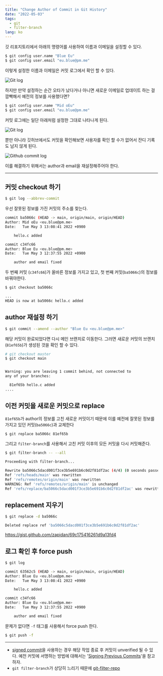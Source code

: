 ```yaml
---
title: "Change Author of Commit in Git History"
date: "2022-05-03"
tags: 
  - git
  - filter-branch
lang: ko
---
```


깃 리포지토리에서 아래의 명령어를 사용하여 이름과 이메일을 설정할 수 있다.
```sh
$ git config user.name "Blue Eu"
$ git config user.email "eu.blue@pm.me"
```

이렇게 설정한 이름과 이메일은 커밋 로그에서 확인 할 수 있다.

![Git log](/images/posts/20220503-git-filter-repo1.png)

하지만 만약 설정하는 순간 오타가 났다거나 아니면 새로운 이메일로 업데이트 하는 걸 깜빡해서 예전의 정보를 사용했다면? 
```sh
$ git config user.name "Mid oEu"
$ git config user.email "eu.blue@pm.me"
```

커밋 로그에는 일단 아래처럼 설정한 그대로 나타나게 된다.

![Git log](/images/posts/20220503-git-filter-repo2.png)

뿐만 아니라 깃허브에서도 커밋을 확인해보면 사용자를 확인 할 수가 없어서 잔디 기록도 남지 않게 된다.

![Github commit log](/images/posts/20220503-git-filter-repo3.png)

이를 해결하기 위해서는 author과 email을 재설정해주어야 한다.

---

## 커밋 checkout 하기


```sh
$ git log --abbrev-commit
```

우선 잘못된 정보를 가진 커밋의 주소를 찾는다.

```sh
commit ba5066c (HEAD -> main, origin/main, origin/HEAD)
Author: Mid oEu <eu.blue@pm.me>
Date:   Tue May 3 13:08:41 2022 +0900

    hello.c added

commit c34fc66
Author: Blue Eu <eu.blue@pm.me>
Date:   Tue May 3 12:37:55 2022 +0900

    author and email fixed
```

두 번째 커밋 (`c34fc66`)가 올바른 정보를 가지고 있고, 첫 번째 커밋(`ba5066c`)의 정보를 바꿔야한다.

```sh
$ git checkout ba5066c

...
HEAD is now at ba5066c hello.c added
```

## author 재설정 하기

```sh
$ git commit --amend --author "Blue Eu <eu.blue@pm.me>"
```

해당 커밋이 완료되었다면 다시 메인 브랜치로 이동한다. 그러면 새로운 커밋의 브랜치(`81ef65b`)가 생성된 것을 확인 할 수 있다.

```sh
# git checkout master
$ git checkout main


Warning: you are leaving 1 commit behind, not connected to
any of your branches:

  81ef65b hello.c added
....
```

## 이전 커밋을 새로운 커밋으로 replace

`81ef65b`가 author의 정보를 고친 새로운 커밋이기 때문에 이를 예전에 잘못된 정보를 가지고 있던 커밋(`ba5066c`)과 교체한다

```sh
$ git replace ba5066c 81ef65b
```

그리고 `filter-branch`를 사용해서 고친 커밋 이후의 모든 커밋을 다시 커밋해준다.

```sh
$ git filter-branch -- --all

Proceeding with filter-branch...

Rewrite ba5066c5dacd001f3ce3b5e691b6c0d2f81df2ac (4/4) (0 seconds passed, remaining 0 predicted)    
Ref 'refs/heads/main' was rewritten
Ref 'refs/remotes/origin/main' was rewritten
WARNING: Ref 'refs/remotes/origin/main' is unchanged
Ref 'refs/replace/ba5066c5dacd001f3ce3b5e691b6c0d2f81df2ac' was rewritten
```

## replacement 지우기

```sh
$ git replace -d ba5066c

Deleted replace ref 'ba5066c5dacd001f3ce3b5e691b6c0d2f81df2ac'
```

https://gist.github.com/zapidan/69c175416261d9a13fd4


## 로그 확인 후 force push

```sh
$ git log

commit 63562c5 (HEAD -> main, origin/main, origin/HEAD)
Author: Blue Eu <eu.blue@pm.me>
Date:   Tue May 3 13:08:41 2022 +0900

    hello.c added

commit c34fc66
Author: Blue Eu <eu.blue@pm.me>
Date:   Tue May 3 12:37:55 2022 +0900

    author and email fixed
```

문제가 없다면 `-f` 태그를 사용해서 force push 한다.

```sh
$ git push -f
```

---

- [signed commit](/ko-signing-commits/)을 사용하는 경우 해당 작업 종료 후 커밋이 unverified 될 수 있다. 예전 커밋에 서명하는 방법에 대해서는 '[Signing Previous Commits](https://medium.com/@bleudog/signing-previous-commits-787a077bdb62)'을 참고하자.
- `git filter-branch`가 상당히 느리기 때문에 [git-filter-repo](../ko/git-filter-repo/)
